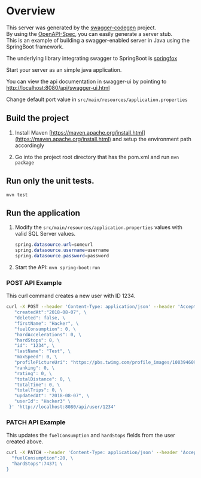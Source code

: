 # Overview

This server was generated by the [swagger-codegen](https://github.com/swagger-api/swagger-codegen) project.  
By using the [OpenAPI-Spec](https://github.com/swagger-api/swagger-core), you can easily generate a server stub.  
This is an example of building a swagger-enabled server in Java using the SpringBoot framework.

The underlying library integrating swagger to SpringBoot is [springfox](https://github.com/springfox/springfox)

Start your server as an simple java application.

You can view the api documentation in swagger-ui by pointing to
[http://localhost:8080/api/swagger-ui.html](http://localhost:8080/api/swagger-ui.html)

Change default port value in `src/main/resources/application.properties`

## Build the project

1. Install Maven [https://maven.apache.org/install.html](https://maven.apache.org/install.html) and setup the environment path accordingly

2. Go into the project root directory that has the pom.xml and run `mvn package`

## Run only the unit tests.

`mvn test`

## Run the application

1. Modify the `src/main/resources/application.properties` values with valid SQL Server values.

   ```java
   spring.datasource.url=someurl
   spring.datasource.username=username
   spring.datasource.password=password
   ```

1. Start the API: `mvn spring-boot:run`

### POST API Example

This curl command creates a new user with ID 1234.

```bash
curl -X POST --header 'Content-Type: application/json' --header 'Accept: application/json' -d '{ \
   "createdAt":"2018-08-07", \
   "deleted": false, \
   "firstName": "Hacker", \
   "fuelConsumption": 0, \
   "hardAccelerations": 0, \
   "hardStops": 0, \
   "id": "1234", \
   "lastName": "Test", \
   "maxSpeed": 0, \
   "profilePictureUri": "https://pbs.twimg.com/profile_images/1003946090146693122/IdMjh-FQ_bigger.jpg", \
   "ranking": 0, \
   "rating": 0, \
   "totalDistance": 0, \
   "totalTime": 0, \
   "totalTrips": 0, \
   "updatedAt": "2018-08-07", \
   "userId": "Hacker3" \
 }' 'http://localhost:8080/api/user/1234'
```

### PATCH API Example

This updates the `fuelConsumption` and `hardStops` fields from the user created above.

```bash
curl -X PATCH --header 'Content-Type: application/json' --header 'Accept: application/json' -d '{ \
  "fuelConsumption":20, \
  "hardStops":74371 \
}
```
